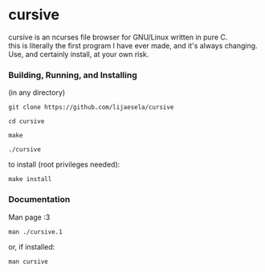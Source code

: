 # cursive
cursive is an ncurses file browser for GNU/Linux written in pure C.  
this is literally the first program I have ever made, and it's always changing.  
Use, and certainly install, at your own risk.  

### Building, Running, and Installing
(in any directory)  
```shell
git clone https://github.com/lijaesela/cursive
```  
```shell
cd cursive
```  
```shell
make
```  
```shell
./cursive
```  
to install (root privileges needed):  
```shell
make install
```

### Documentation
Man page :3  
```shell
man ./cursive.1
```  
or, if installed:  
```shell
man cursive
```
